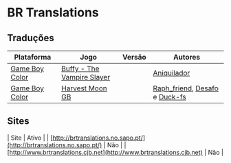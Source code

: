 # BR Translations

## Traduções

| Plataforma | Jogo | Versão | Autores |
| ----------- | ----------- | ----------- | ----------- |
| [Game Boy Color](../../traducoes/game-boy-color/) | [Buffy - The Vampire Slayer](../../traducoes/game-boy-color/buffy-the-vampire-slayer_aniquilador/) |  | [Aniquilador](../../autores/aniquilador/) |
| [Game Boy Color](../../traducoes/game-boy-color/) | [Harvest Moon GB](../../traducoes/game-boy-color/harvest-moon-gb_raph_friend-desafo-duck-fs/) |  | [Raph\_friend](../../autores/raph_friend/), [Desafo](../../autores/desafo/) e [Duck\-fs](../../autores/duck-fs/) |

## Sites

| Site | Ativo |
| [http://brtranslations.no.sapo.pt/](http://brtranslations.no.sapo.pt/) | Não |
| [http://www.brtranslations.cjb.net](http://www.brtranslations.cjb.net) | Não |
